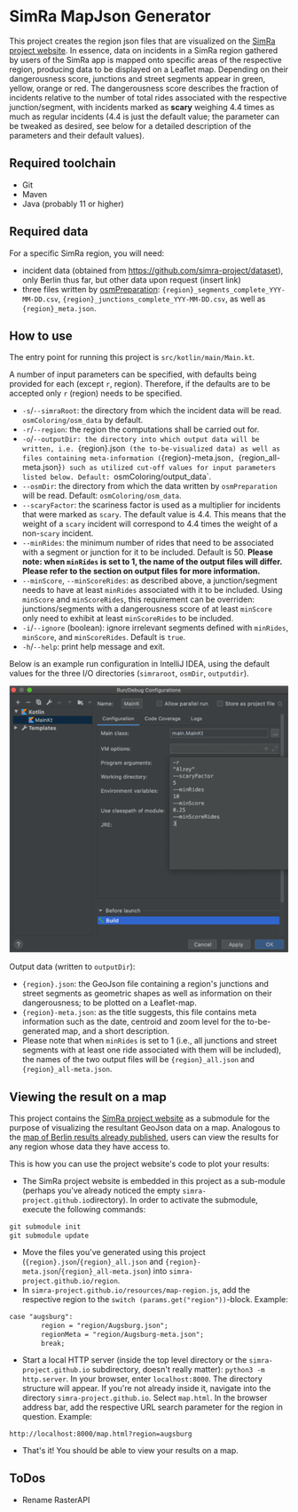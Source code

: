 # SimRa MapJson Generator

This project creates the region json files that are visualized on the [SimRa project website](https://github.com/simra-project/simra-project.github.io/tree/master).
In essence, data on incidents in a SimRa region gathered by users of the SimRa app is mapped onto specific areas of the respective region, producing data to be displayed on a Leaflet map.
Depending on their dangerousness score, junctions and street segments appear in green, yellow, orange or red.
The dangerousness score describes the fraction of incidents relative to the number of total rides associated with the respective
junction/segment, with incidents marked as **scary** weighing 4.4 times as much as regular incidents (4.4 is just the default value; the parameter can be tweaked as desired, see below for a detailed description of the parameters and their default values). 

## Required toolchain

- Git
- Maven
- Java (probably 11 or higher)

## Required data

For a specific SimRa region, you will need:
- incident data (obtained from https://github.com/simra-project/dataset), only Berlin thus far, but other data upon request (insert link)
- three files written by [osmPreparation](https://github.com/simra-project/osmPreparation): `{region}_segments_complete_YYY-MM-DD.csv`,  `{region}_junctions_complete_YYY-MM-DD.csv`, as well as `{region}_meta.json`.

## How to use

The entry point for running this project is `src/kotlin/main/Main.kt`. 

A number of input parameters can be specified, with defaults being provided for each (except `r`, region). Therefore, if the defaults are to be accepted only `r` (region) needs to be specified.
- `-s`/`--simraRoot`: the directory from which the incident data will be read. `osmColoring/osm_data` by default.
- `-r`/`--region`: the region the computations shall be carried out for.
- `-o`/`--outputDir: the directory into which output data will be written, i.e. `{region}.json` (the to-be-visualized data) as well as files containing meta-information (`{region}-meta.json`, `{region_all-meta.json}`) such as utilized cut-off values for input parameters listed below.
Default: `osmColoring/output_data`.
- `--osmDir`: the directory from which the data written by `osmPreparation` will be read. Default: `osmColoring/osm_data`.
- `--scaryFactor`: the scariness factor is used as a multiplier for incidents that were marked as `scary`. The default value is 4.4. This means that the weight of a `scary` incident will correspond to 4.4 times the weight of a non-`scary` incident.
- `--minRides`: the minimum number of rides that need to be associated with a segment or junction for it to be included. Default is 50. **Please note: when `minRides` is set to 1, the name of the output files will differ. Please refer to the section on output files for more information.**
- `--minScore`, `--minScoreRides`: as described above, a junction/segment needs to have at least `minRides` associated with it to be included. Using `minScore` and `minScoreRides`, this requirement can be overriden: junctions/segments with a dangerousness
score of at least `minScore` only need to exhibit at least `minScoreRides` to be included. 
- `-i`/`--ignore` (boolean): ignore irrelevant segments defined with `minRides`, `minScore`, and `minScoreRides`. Default is `true`.
- `-h`/`--help`: print help message and exit.

Below is an example run configuration in IntelliJ IDEA, using the default values for the three I/O directories (`simraroot`, `osmDir`, `outputdir`).

![Example run configuration for `Main.kt` in IntelliJ IDEA, using the defaults for data I/O directories.](run_config.png)

Output data (written to `outputDir`):
- `{region}.json`: the GeoJson file containing a region's junctions and street segments as geometric shapes as well as information on their dangerousness; to be plotted on a Leaflet-map.
- `{region}-meta.json`: as the title suggests, this file contains meta information such as the date, centroid and zoom level for the to-be-generated map, and a short description.
- Please note that when `minRides` is set to 1 (i.e., all junctions and street segments with at least one ride associated with them will be included), the names of the two output files will be `{region}_all.json` and `{region}_all-meta.json`. 

## Viewing the result on a map

This project contains the [SimRa project website](https://simra-project.github.io/) as a submodule for the purpose of visualizing the resultant GeoJson data on a map.
Analogous to the [map of Berlin results already published](https://simra-project.github.io/map.html?region=berlin), users can view the results for any region whose data they have access to.

This is how you can use the project website's code to plot your results:
- The SimRa project website is embedded in this project as a sub-module (perhaps you've already noticed the empty `simra-project.github.io`directory). In order to activate
the submodule, execute the following commands:
```
git submodule init
git submodule update
```
- Move the files you've generated using this project (`{region}.json`/`{region}_all.json` and `{region}-meta.json`/`{region}_all-meta.json`) into `simra-project.github.io/region`.
- In `simra-project.github.io/resources/map-region.js`, add the respective region to the `switch (params.get("region"))`-block. Example:
```
case "augsburg":
        region = "region/Augsburg.json";
        regionMeta = "region/Augsburg-meta.json";
        break;
``` 
- Start a local HTTP server (inside the top level directory or the `simra-project.github.io` subdirectory, doesn't really matter): `python3 -m http.server`. In your browser, enter `localhost:8000`. 
The directory structure will appear. If you're not already inside it, navigate into the directory `simra-project.github.io`. Select `map.html`.
In the browser address bar, add the respective URL search parameter for the region in question. Example: 
```
http://localhost:8000/map.html?region=augsburg
```
- That's it! You should be able to view your results on a map. 

## ToDos

- Rename RasterAPI
